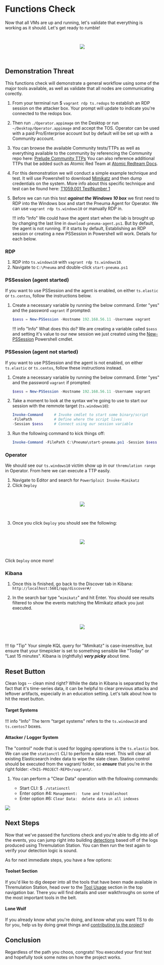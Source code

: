 # Functions Check

Now that all VMs are up and running, let's validate that everything is working as it should. Let's get ready to rumble!

<br>
<p align="center">
<img src="../../images/ts-legendary.gif">
</p>
<br>

## Demonstration Threat

This functions check will demonstrate a general workflow using some of the major tools available, as well as validate that all nodes are communicating corectly.

1. From your terminal run $ `vagrant rdp ts.redops` to establish an RDP session on the attacker box. Your prompt will update to indicate you're connected to the redops box.

2. Then run `./Operator.appimage` on the Desktop or run `~/Desktop/Operator.appimage` and accept the TOS. Operator can be used with a paid Pro/Enterprise account but by default will be set up with a Community account. 

3. You can browse the available Community tests/TTPs as well as everything available to the community by referencing the Community repo here:  [Prelude Community TTPs](https://github.com/preludeorg/community/tree/master/ttps) You can also reference additional TTPs that be added such as Atomic Red Team at [Atomic Redteam Docs](https://github.com/redcanaryco/atomic-red-team/blob/master/atomics/Indexes/Indexes-Markdown/windows-index.md).

4. For this demonstration we will conduct a simple example technique and test. It will use Powershell to download [Mimikatz](https://github.com/gentilkiwi/mimikatz) and then dump credentials on the system. More info about this specific technique and test can be found here:  [T1059.001 TestNumber 1](https://attack.mitre.org/techniques/T1059/001/)

1. Before we can run this test ___against the Windows 10 box___ we first need to RDP into the Windows box and start the Pneuma Agent for Operator. We can use `vagrant rdp ts.windows10` or manually RDP in. 

    !!! info "Info"
    We could have the agent start when the lab is brought up by changing the last line in `download-pneuma-agent.ps1`. But by default, the agent is not running. If it starts by default, Establishing an RDP session or creating a new PSSession in Powershell will work. Details for each below.

### RDP

1. RDP into `ts.windows10` with `vagrant rdp ts.windows10`. 
2. Navigate to `C:\Pneuma` and double-click `start-pneuma.ps1`

### PSSession (agent started)
If you want to use PSSession and the agent is enabled, on either `ts.elastic` or `ts.centos`, follow the instructions below. 

1. Create a necessary variable by running the below command. Enter "yes" and the password `vagrant` if prompted:

    ```powershell
    $sess = New-PSSession -Hostname 192.168.56.11 -Username vagrant
    ```

    !!! info "Info"
        What does this do? We are creating a variable called `$sess` and setting it's value to our new session we just created using the [New-PSSession](https://docs.microsoft.com/en-us/powershell/module/microsoft.powershell.core/new-pssession?view=powershell-7.1) Powershell cmdlet.

### PSSession (agent not started)
If you want to use PSSession and the agent is not enabled, on either `ts.elastic` or `ts.centos`, follow these instructions instead.

1. Create a necessary variable by running the below command. Enter "yes" and the password `vagrant` if prompted:

    ```powershell
    $sess = New-PSSession -Hostname 192.168.56.11 -Username vagrant
    ```

2. Take a moment to look at the syntax we're going to use to start our session with the remmote target (`ts.windows10`):

    ```powershell
    Invoke-Command     # Invoke cmdlet to start some binary/script
    -FilePath          # Define where the script lives
    -Session $sess     # Connect using our session variable
    ```

3. Run the following command to kick things off:

    ```powershell
    Invoke-Command -FilePath C:\Pneuma\start-pneuma.ps1 -Session $sess
    ```

### Operator

We should see our `ts.windows10` victim show up in our `thremulation range` in Operator. From here we can execute a TTP easily. 

1. Navigate to Editor and search for `PowerSploit Invoke-Mimikatz`
2. Click `Deploy`



<br>
<p align="center">
<img src="../../images/operator-mimi.png">
</p>
<br>

3. Once you click `Deploy` you should see the following: 

<br>
<p align="center">
<img src="../../images/threm-operator-range.png">
</p>
<br>

Click `Deploy` once more!

### Kibana

1. Once this is finished, go back to the Discover tab in Kibana: `http://localhost:5601/app/discover#/`

1. In the search bar type "`mimikatz`" and hit Enter. You should see results filtered to show the events matching the Mimikatz attack you just executed.

<br>
<p align="center">
<img src="../../images/gs-kibana.png">
</p>
<br>

!!! tip "Tip"
    Your simple KQL query for "Mimikatz" is case-insensitive, but ensure that your timepicker is set to something sensible like "Today" or "Last 15 minutes". Kibana is (rightfully) ***very picky*** about time. 


## Reset Button

Clean logs -- clean mind right? While the data in Kibana is separated by the fact that it's time-series data, it can be helpful to clear previous attacks and leftover artifacts, especially in an education setting. Let's talk about how to hit the reset button.

#### Target Systems

!!! info "Info"
    The term "target systems" refers to the `ts.windows10` and `ts.centos7` boxes.


#### Attacker / Logger System

The "control" node that is used for logging operations is the `ts.elastic` box. We can use the `stationctl` CLI to perform a data reset. This will clear all existing Elasticsearch index data to wipe the slate clean. Station control should be executed from the vagrant/ folder, so ***ensure*** that you're in the right folder: `<THIS-PROJECT-REPO>/vagrant/`.

1. You can perform a "Clear Data" operation with the following commands:

    * Start CLI: $ `./stationctl`
    * Enter option #4: `Management:  tune and troubleshoot`
    * Enter option #6: `Clear Data:  delete data in all indexes`


![](../images/ts.cleardata.png)

## Next Steps

Now that we've passed the functions check and you're able to dig into all of the events, you can jump right into building [detections](https://github.com/elastic/detection-rules) based off of the logs produced using Thremulation Station. You can then run the test again to verify your detection logic is sound.

As for next immediate steps, you have a few options:


#### Toolset Section

If you'd like to dig deeper into all the tools that have been made available in Thremulation Station, head over to the [Tool Usage](https://docs.thremulation.io/tool-usage/) section in the top navigation bar. There you will find details and user walkthroughs on some of the most important tools in the belt.


<!-- #### Hunting Handbook

If you're ready to embark on a start-from-nothing guided journey on how to learn host-based threat hunting, check out the [Hunting Handbook](../handbook/what-is-threathunting.md). While it's primary focus is to ramp new analysts and learners, there are plenty of great information useful to everyone. -->


#### Lone Wolf

If you already know what you're doing, and know what you want TS to do for you, help us by doing great things and [contributing to the project](https://github.com/thremulation-station/thremulation-station/blob/devel/CONTRIBUTING.md)!


## Conclusion

Regardless of the path you choos, congrats! You executed your first test and hopefully took some notes on how the project works.



